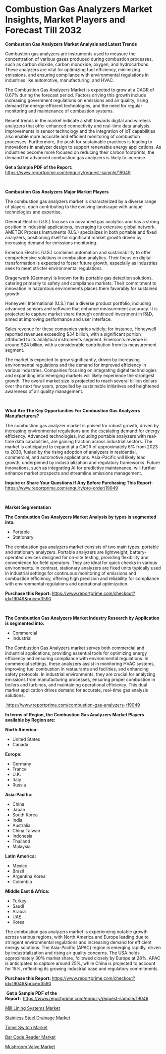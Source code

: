 <p><h1>Combustion Gas Analyzers Market Insights, Market Players and Forecast Till 2032</h1></p><p><strong>Combustion Gas Analyzers Market Analysis and Latest Trends</strong></p>
<p><p>Combustion gas analyzers are instruments used to measure the concentration of various gases produced during combustion processes, such as carbon dioxide, carbon monoxide, oxygen, and hydrocarbons. These analyzers are vital for optimizing fuel efficiency, minimizing emissions, and ensuring compliance with environmental regulations in industries like automotive, manufacturing, and HVAC. </p><p>The Combustion Gas Analyzers Market is expected to grow at a CAGR of 0.67% during the forecast period. Factors driving this growth include increasing government regulations on emissions and air quality, rising demand for energy-efficient technologies, and the need for regular monitoring and maintenance of combustion systems. </p><p>Recent trends in the market indicate a shift towards digital and wireless analyzers that offer enhanced connectivity and real-time data analysis. Improvements in sensor technology and the integration of IoT capabilities also enable more accurate and efficient monitoring of combustion processes. Furthermore, the push for sustainable practices is leading to innovations in analyzer design to support renewable energy applications. As industries become more focused on reducing their carbon footprints, the demand for advanced combustion gas analyzers is likely to increase.</p></p>
<p><strong>Get a Sample PDF of the Report:&nbsp;</strong> <a href="https://www.reportprime.com/enquiry/request-sample/19049?utm_campaign=1140&utm_medium=2&utm_source=Github&utm_content=ia&utm_term=19032025&utm_id=combustion-gas-analyzers">https://www.reportprime.com/enquiry/request-sample/19049</a></p>
<p>&nbsp;</p>
<p><strong>Combustion Gas Analyzers Major Market Players</strong></p>
<p><p>The combustion gas analyzers market is characterized by a diverse range of players, each contributing to the evolving landscape with unique technologies and expertise. </p><p>General Electric (U.S.) focuses on advanced gas analytics and has a strong position in industrial applications, leveraging its extensive global network. AMETEK Process Instruments (U.S.) specializes in both portable and fixed analyzers, positioning itself for significant market growth driven by increasing demand for emissions monitoring.</p><p>Emerson Electric (U.S.) combines automation and sustainability to offer comprehensive solutions in combustion analytics. Their focus on digital transformation is expected to foster future growth, especially as industries seek to meet stricter environmental regulations.</p><p>Dragerwerk (Germany) is known for its portable gas detection solutions, catering primarily to safety and compliance markets. Their commitment to innovation in hazardous environments places them favorably for sustained growth.</p><p>Honeywell International (U.S.) has a diverse product portfolio, including advanced sensors and software that enhance measurement accuracy. It is projected to capture market share through continued investment in R&D, aimed at improving performance and user interface.</p><p>Sales revenue for these companies varies widely; for instance, Honeywell reported revenues exceeding $34 billion, with a significant portion attributed to its analytical instruments segment. Emerson's revenue is around $24 billion, with a considerable contribution from its measurement segment.</p><p>The market is expected to grow significantly, driven by increasing environmental regulations and the demand for improved efficiency in various industries. Companies focusing on integrating digital technologies and expanding into emerging markets will likely experience the strongest growth. The overall market size is projected to reach several billion dollars over the next few years, propelled by sustainable initiatives and heightened awareness of air quality management.</p></p>
<p>&nbsp;</p>
<p><strong>What Are The Key Opportunities For Combustion Gas Analyzers Manufacturers?</strong></p>
<p><p>The combustion gas analyzer market is poised for robust growth, driven by increasing environmental regulations and the escalating demand for energy efficiency. Advanced technologies, including portable analyzers with real-time data capabilities, are gaining traction across industrial sectors. The market is anticipated to expand at a CAGR of approximately 6% from 2023 to 2030, fueled by the rising adoption of analyzers in residential, commercial, and automotive applications. Asia-Pacific will likely lead growth, underpinned by industrialization and regulatory frameworks. Future innovations, such as integrating AI for predictive maintenance, will further enhance market prospects and streamline emissions management.</p></p>
<p><strong>Inquire or Share Your Questions If Any Before Purchasing This Report:</strong> <a href="https://www.reportprime.com/enquiry/pre-order/19049?utm_campaign=1140&utm_medium=2&utm_source=Github&utm_content=ia&utm_term=19032025&utm_id=combustion-gas-analyzers">https://www.reportprime.com/enquiry/pre-order/19049</a></p>
<p>&nbsp;</p>
<p><strong>Market Segmentation</strong></p>
<p><strong>The Combustion Gas Analyzers Market Analysis by types is segmented into:</strong></p>
<p><ul><li>Portable</li><li>Stationary</li></ul></p>
<p><p>The combustion gas analyzers market consists of two main types: portable and stationary analyzers. Portable analyzers are lightweight, battery-operated devices designed for on-site testing, providing flexibility and convenience for field operators. They are ideal for quick checks in various environments. In contrast, stationary analyzers are fixed units typically used in industrial settings for continuous monitoring of emissions and combustion efficiency, offering high precision and reliability for compliance with environmental regulations and operational optimization.</p></p>
<p><strong>Purchase this Report:&nbsp;</strong><a href="https://www.reportprime.com/checkout?id=19049&price=3590&utm_campaign=1140&utm_medium=2&utm_source=Github&utm_content=ia&utm_term=19032025&utm_id=combustion-gas-analyzers">https://www.reportprime.com/checkout?id=19049&price=3590</a></p>
<p>&nbsp;</p>
<p><strong>The Combustion Gas Analyzers Market Industry Research by Application is segmented into:</strong></p>
<p><ul><li>Commercial</li><li>Industrial</li></ul></p>
<p><p>The Combustion Gas Analyzers market serves both commercial and industrial applications, providing essential tools for optimizing energy efficiency and ensuring compliance with environmental regulations. In commercial settings, these analyzers assist in monitoring HVAC systems, improving fuel combustion in restaurants and facilities, and enhancing safety protocols. In industrial environments, they are crucial for analyzing emissions from manufacturing processes, ensuring proper combustion in boilers and turbines, and maintaining operational efficiency. This dual market application drives demand for accurate, real-time gas analysis solutions.</p></p>
<p><a href="https://www.reportprime.com/combustion-gas-analyzers-r19049?utm_campaign=1140&utm_medium=2&utm_source=Github&utm_content=ia&utm_term=19032025&utm_id=combustion-gas-analyzers">&nbsp;https://www.reportprime.com/combustion-gas-analyzers-r19049</a></p>
<p><strong>In terms of Region, the Combustion Gas Analyzers Market Players available by Region are:</strong></p>
<p>
    <p> <strong> North America: </strong>
        <ul>
            <li>United States</li>
            <li>Canada</li>
        </ul>
        </p> 
    <p> <strong> Europe: </strong>
        <ul>
            <li>Germany</li>
            <li>France</li>
            <li>U.K.</li>
            <li>Italy</li>
            <li>Russia</li>
        </ul>
        </p> 
    <p> <strong> Asia-Pacific: </strong>
        <ul>
            <li>China</li>
            <li>Japan</li>
            <li>South Korea</li>
            <li>India</li>
            <li>Australia</li>
            <li>China Taiwan</li>
            <li>Indonesia</li>
            <li>Thailand</li>
            <li>Malaysia</li>
        </ul>
        </p> 
    <p> <strong> Latin America: </strong>
        <ul>
            <li>Mexico</li>
            <li>Brazil</li>
            <li>Argentina Korea</li>
            <li>Colombia</li>
        </ul>
        </p> 
    <p> <strong> Middle East & Africa: </strong>
        <ul>
            <li>Turkey</li>
            <li>Saudi</li>
            <li>Arabia</li>
            <li>UAE</li>
            <li>Korea</li>
        </ul>
    </p>
    </p>
<p><p>The combustion gas analyzers market is experiencing notable growth across various regions, with North America and Europe leading due to stringent environmental regulations and increasing demand for efficient energy solutions. The Asia-Pacific (APAC) region is emerging rapidly, driven by industrialization and rising air quality concerns. The USA holds approximately 30% market share, followed closely by Europe at 28%. APAC is anticipated to capture around 25%, while China is projected to account for 15%, reflecting its growing industrial base and regulatory commitments.</p></p>
<p><strong>Purchase this Report: </strong><a href="https://www.reportprime.com/checkout?id=19049&price=3590&utm_campaign=1140&utm_medium=2&utm_source=Github&utm_content=ia&utm_term=19032025&utm_id=combustion-gas-analyzers">https://www.reportprime.com/checkout?id=19049&price=3590</a></p>
<p>&nbsp;<strong>Get a Sample PDF of the Report:&nbsp;&nbsp;</strong><a href="https://www.reportprime.com/enquiry/request-sample/19049?utm_campaign=1140&utm_medium=2&utm_source=Github&utm_content=ia&utm_term=19032025&utm_id=combustion-gas-analyzers">https://www.reportprime.com/enquiry/request-sample/19049</a></p>
<p><strong></strong></p>
<p><p><a href="https://github.com/benhaeneye/Market-Research-Report-List-1/blob/main/mill-lining-systems-market.md?utm_campaign=1140&utm_medium=2&utm_source=Github&utm_content=ia&utm_term=19032025&utm_id=combustion-gas-analyzers">Mill Lining Systems Market</a></p><p><a href="https://github.com/mriwacraane/Market-Research-Report-List-1/blob/main/stainless-steel-drainage-market.md?utm_campaign=1140&utm_medium=2&utm_source=Github&utm_content=ia&utm_term=19032025&utm_id=combustion-gas-analyzers">Stainless Steel Drainage Market</a></p><p><a href="https://github.com/lehumiston1971679/Market-Research-Report-List-1/blob/main/timer-switch-market.md?utm_campaign=1140&utm_medium=2&utm_source=Github&utm_content=ia&utm_term=19032025&utm_id=combustion-gas-analyzers">Timer Switch Market</a></p><p><a href="https://github.com/chikenmhamdi/Market-Research-Report-List-1/blob/main/bar-code-reader-market.md?utm_campaign=1140&utm_medium=2&utm_source=Github&utm_content=ia&utm_term=19032025&utm_id=combustion-gas-analyzers">Bar Code Reader Market</a></p><p><a href="https://github.com/semiensamuel72378/Market-Research-Report-List-1/blob/main/mushroom-valve-market.md?utm_campaign=1140&utm_medium=2&utm_source=Github&utm_content=ia&utm_term=19032025&utm_id=combustion-gas-analyzers">Mushroom Valve Market</a></p></p>